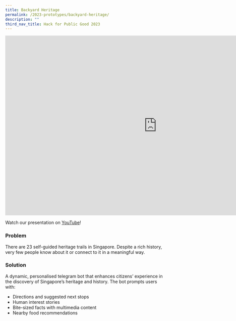 ```yaml
---
title: Backyard Heritage
permalink: /2023-prototypes/backyard-heritage/
description: ""
third_nav_title: Hack for Public Good 2023
---
```


<iframe allowfullscreen="true" height="569" width="960" frameborder="0" src="https://docs.google.com/presentation/d/e/2PACX-1vQV6209gTSK3HHx3LjKQ2Nuwaw8QVcB7PZGn0EGyEOdIBIZc6Wn6jItotwCIx9nbWD869EGNhtWBxjF/embed?start=false&amp;loop=false&amp;delayms=10000"></iframe>

Watch our presentation on [YouTube](https://www.youtube.com/live/mgxE3IPE4WY?feature=share&t=1276)!

### Problem

There are 23 self-guided heritage trails in Singapore. Despite a rich history, very few people know about it or connect to it in a meaningful way.

### Solution

A dynamic, personalised telegram bot that enhances citizens’ experience in the discovery of Singapore’s heritage and history.
The bot prompts users with:

- Directions and suggested next stops
- Human interest stories
- Bite-sized facts with multimedia content
- Nearby food recommendations
